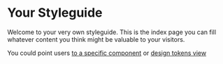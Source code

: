 # Your Styleguide

Welcome to your very own styleguide. This is the index page you can fill whatever content you think might be valuable to your visitors.

You could point users [to a specific component](./components/button) or [design tokens view](http://localhost:3000/design-tokens/colors)